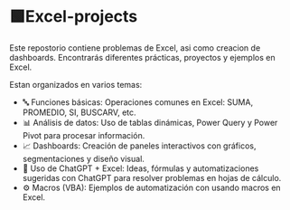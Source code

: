 # 🟩Excel-projects
Este repostorio contiene problemas de Excel, asi como creacion de dashboards. Encontrarás diferentes prácticas, proyectos y ejemplos en Excel.

Estan organizados en varios temas:

- 🔤 Funciones básicas: Operaciones comunes en Excel: SUMA, PROMEDIO, SI, BUSCARV, etc.
- 📊 Análisis de datos: Uso de tablas dinámicas, Power Query y Power Pivot para procesar información.
- 📈 Dashboards: Creación de paneles interactivos con gráficos, segmentaciones y diseño visual.
- 🤖 Uso de ChatGPT + Excel: Ideas, fórmulas y automatizaciones sugeridas con ChatGPT para resolver problemas en hojas de cálculo.
- ⚙️ Macros (VBA): Ejemplos de automatización con usando macros en Excel.

<!--
📈 Funciones avanzadas
Ejemplos con ÍNDICE, COINCIDIR, DESREF, XLOOKUP, funciones dinámicas, y más.

📝 Ejercicios de cursos / YouTub
Archivos de práctica basados en cursos en línea y tutoriales de YouTube.


💡 Ideas propias
Proyectos personales inventados (ejemplo: presupuesto, control de gastos, simulaciones, etc.).
-->
